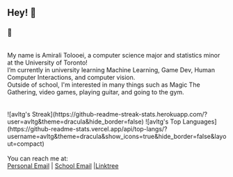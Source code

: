 ## Hey! 👋
### 🦥
<br>
My name is Amirali Tolooei, a computer science major and statistics minor at the University of Toronto!  <br>
I’m currently in university learning Machine Learning, Game Dev, Human Computer Interactions, and computer vision.<br>
Outside of school, I'm interested in many things such as Magic The Gathering, video games, playing guitar, and going to the gym. <br>
<br> <br>
![avltg's Streak](https://github-readme-streak-stats.herokuapp.com/?user=avltg&theme=dracula&hide_border=false)
![avltg's Top Languages](https://github-readme-stats.vercel.app/api/top-langs/?username=avltg&theme=dracula&show_icons=true&hide_border=false&layout=compact)
<br> <br>
You can reach me at: <br>
<a href="mailto:aa.tolooei@gmail.com">Personal Email</a> | <a href="mailto:amirali.tolooei@mail.utoronto.ca">School Email</a> |<a href="https://linktr.ee/avltg">Linktree</a>

<!--
**AVLTG/AVLTG** is a ✨ _special_ ✨ repository because its `README.md` (this file) appears on your GitHub profile.

Here are some ideas to get you started:

- 🔭 I’m currently working on ...
- 🌱 I’m currently learning ...
- 👯 I’m looking to collaborate on ...
- 🤔 I’m looking for help with ...
- 💬 Ask me about ...
- 📫 How to reach me: ...
- 😄 Pronouns: ...
- ⚡ Fun fact: ...
-->
